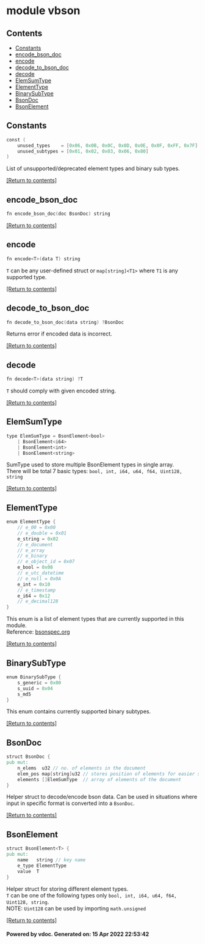 # module vbson

## Contents
- [Constants](#Constants)
- [encode_bson_doc](#encode_bson_doc)
- [encode](#encode)
- [decode_to_bson_doc](#decode_to_bson_doc)
- [decode](#decode)
- [ElemSumType](#ElemSumType)
- [ElementType](#ElementType)
- [BinarySubType](#BinarySubType)
- [BsonDoc](#BsonDoc)
- [BsonElement](#BsonElement)

## Constants
```v
const (
	unused_types    = [0x06, 0x0B, 0x0C, 0x0D, 0x0E, 0x0F, 0xFF, 0x7F]
	unused_subtypes = [0x01, 0x02, 0x03, 0x06, 0x80]
)
```

List of unsupported/deprecated element types and binary sub types.  

[[Return to contents]](#Contents)

## encode_bson_doc
```v
fn encode_bson_doc(doc BsonDoc) string
```


[[Return to contents]](#Contents)

## encode
```v
fn encode<T>(data T) string
```

`T` can be any user-defined struct or `map[string]<T1>` where `T1` is any supported type.  

[[Return to contents]](#Contents)

## decode_to_bson_doc
```v
fn decode_to_bson_doc(data string) ?BsonDoc
```

Returns error if encoded data is incorrect.  

[[Return to contents]](#Contents)

## decode
```v
fn decode<T>(data string) ?T
```

`T` should comply with given encoded string.  

[[Return to contents]](#Contents)

## ElemSumType
```v
type ElemSumType = BsonElement<bool>
	| BsonElement<i64>
	| BsonElement<int>
	| BsonElement<string>
```

SumType used to store multiple BsonElement types in single array.  
There will be total 7 basic types: `bool, int, i64, u64, f64, Uint128, string`

[[Return to contents]](#Contents)

## ElementType
```v
enum ElementType {
	// e_00 = 0x00
	// e_double = 0x01
	e_string = 0x02
	// e_document
	// e_array
	// e_binary
	// e_object_id = 0x07
	e_bool = 0x08
	// e_utc_datetime
	// e_null = 0x0A
	e_int = 0x10
	// e_timestamp
	e_i64 = 0x12
	// e_decimal128
}
```

This enum is a list of element types that are currently supported in this module.  
Reference: [bsonspec.org](https://bsonspec.org/spec.html)

[[Return to contents]](#Contents)

## BinarySubType
```v
enum BinarySubType {
	s_generic = 0x00
	s_uuid = 0x04
	s_md5
}
```

This enum contains currently supported binary subtypes.  

[[Return to contents]](#Contents)

## BsonDoc
```v
struct BsonDoc {
pub mut:
	n_elems  u32 // no. of elements in the document
	elem_pos map[string]u32 // stores position of elements for easier search
	elements []ElemSumType  // array of elements of the document
}
```

Helper struct to decode/encode bson data. Can be used in situations where input
in specific format is converted into a `BsonDoc`.  

[[Return to contents]](#Contents)

## BsonElement
```v
struct BsonElement<T> {
pub mut:
	name   string // key name
	e_type ElementType
	value  T
}
```

Helper struct for storing different element types.  
`T` can be one of the following types only `bool, int, i64, u64, f64, Uint128, string`.  
NOTE: `Uint128` can be used by importing `math.unsigned`

[[Return to contents]](#Contents)

#### Powered by vdoc. Generated on: 15 Apr 2022 22:53:42
